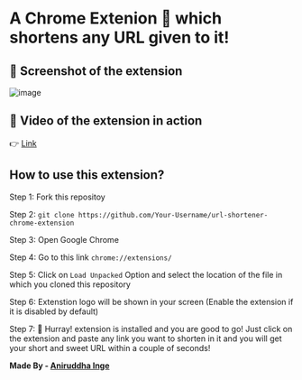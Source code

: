 # A Chrome Extenion 🔗 which shortens any URL given to it!

## 📸 Screenshot of the extension 
![image](https://user-images.githubusercontent.com/91176720/147406211-8088b7ca-455a-424c-9d3e-507d51e797c2.png)

## 🎥 Video of the extension in action
👉 [Link](https://t.ly/hDpp)

## How to use this extension?

Step 1: Fork this repositoy

Step 2: `git clone https://github.com/Your-Username/url-shortener-chrome-extension`

Step 3: Open Google Chrome

Step 4: Go to this link `chrome://extensions/`

Step 5: Click on `Load Unpacked` Option and select the location of the file in which you cloned this repository

Step 6: Extenstion logo will be shown in your screen (Enable the extension if it is disabled by default)

Step 7: 🥳 Hurray! extension is installed and you are good to go! Just click on the extension and paste any link you want to shorten in it and you will get your short and sweet URL within a couple of seconds! 

**Made By - [Aniruddha Inge](https://github.com/Aniruddha-Inge)**

